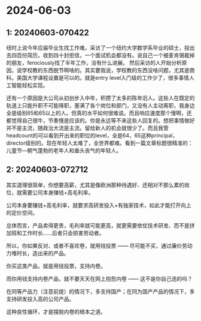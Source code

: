 # 2024-06-03

## 1: 20240603-070422

纽时上说今年应届毕业生找工作难。采访了一个纽约大学数学系毕业的硕士，投出去四百份简历，收到四十封拒信，一个面试机会都没有。说自己一个被麦肯锡裁掉的朋友，ferociously找了半年工作，没有什么进展。 然后采访的人开始分析原因，说学校教的东西脱节啊啥的。其实要我说，学校教的东西没啥问题，尤其是商科。美国大学课程设置是可以的。就是entry level入门级的工作少了，很多事情人工智能轻松实现。

还有一个原因是大公司从初创步入中年，积攒了太多的陈年旧人。这些人在既定的轨道上只能升职不可能降职，塞满了各个岗位和部门，又没有人主动离职，我身边全是级别65和65以上的人。但真的水平如何很难说。而且响应速度那个慢啊，还都觉得自己很牛，节奏慢是应该的。你是永远等不来这些人回复的。想把事情做好并不是主流，随政治大流是主流。留给新人的机会就很少了。而且我管headcount的可以看到开出来的职位的level，全是64，65这种principal，director级别的。现在年轻人太难了，全世界都难。看到一篇文章标题很精准的：儿童节—朝气蓬勃的老年人和垂头丧气的年轻人。

## 2: 20240603-072712

其实道理很简单，你想要高薪，尤其是像欧洲那种待遇好、还相对不那么累的岗位，就需要公司本身赚钱+高毛利率。

公司本身要赚钱+高毛利率，就要求高研发投入+有独家技术，如此才能打开向上的定价空间。

总体而言，产品卖得更贵，毛利率就可能更高，就更需要依仗技术研发、而不是拼加班和工作时长……后者只会损害劳动者。

所以，你如果反对、或者不喜欢卷，就用钱投票 —— 尽可能不买，通过廉价劳动力堆时长，造出来的产品。

你买这类产品，就是用钱投票，支持内卷。

而你用钱支持内卷产品，就不要天天在网上抱怨内卷 —— 这不是你自己选的吗？ 

在同等产品力（注意前提）的情况下，多支持国产；在同为国产产品的情况下，多支持研发投入高的公司产品。

这种良性循环，才是摆脱内卷的根本之道。

